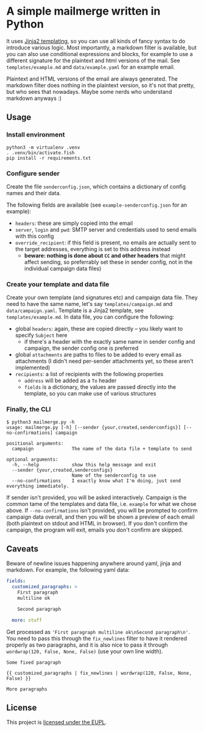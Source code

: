 # A simple mailmerge written in Python

It uses [Jinja2 templating][1], so you can use all kinds of fancy syntax to do introduce various logic. Most
importantly, a markdown filter is available, but you can also use conditional expressions and blocks, for example to use
a different signature for the plaintext and html versions of the mail. See `templates/example.md`
and `data/example.yaml` for an example email.

Plaintext and HTML versions of the email are always generated. The markdown filter does nothing in the plaintext
version, so it's not that pretty, but who sees that nowadays. Maybe some nerds who understand markdown anyways :)

[1]: https://jinja.palletsprojects.com/templates/

## Usage

### Install environment

```shell
python3 -m virtualenv .venv
. .venv/bin/activate.fish
pip install -r requirements.txt
```

### Configure sender

Create the file `senderconfig.json`, which contains a dictionary of config names and their data.

The following fields are available (see `example-senderconfig.json` for an example):

- `headers`: these are simply copied into the email
- `server`, `login` and `pwd`: SMTP server and credentials used to send emails with this config
- `override_recipient`: if this field is present, no emails are actually sent to the target addresses, everything is set
  to this address instead
    - **beware: nothing is done about `CC` and other headers** that might affect sending, so preferrably set these in
      sender config, not in the individual campaign data files)

### Create your template and data file

Create your own template (and signatures etc) and campaign data file. They need to have the same name, let's
say `templates/campaign.md` and `data/campaign.yaml`. Template is a Jinja2 template, see `templates/example.md`. In data
file, you can configure the following:

- global `headers`: again, these are copied directly – you likely want to specify `Subject` here
    - if there's a header with the exactly same name in sender config and campaign, the sender config one is preferred
- global `attachments` are paths to files to be added to every email as attachments (I didn't need per-sender
  attachments yet, so these aren't implemented)
- `recipients`: a list of recipients with the following properties
    - `address` will be added as a `To` header
    - `fields` is a dictionary, the values are passed directly into the template, so you can make use of various
      structures

### Finally, the CLI

```
$ python3 mailmerge.py -h
usage: mailmerge.py [-h] [--sender {your,created,senderconfigs}] [--no-confirmations] campaign

positional arguments:
  campaign              The name of the data file + template to send

optional arguments:
  -h, --help            show this help message and exit
  --sender {your,created,senderconfigs}
                        Name of the senderconfig to use
  --no-confirmations    I exactly know what I'm doing, just send everything immediately.
```

If sender isn't provided, you will be asked interactively. Campaign is the common tame of the templates and data file,
i.e. `example` for what we chose above. If `--no-confirmations` isn't provided, you will be prompted to confirm campaign
data overall, and then you will be shown a preview of each email (both plaintext on stdout and HTML in browser). If you
don't confirm the campaign, the program will exit, emails you don't confirm are skipped.

## Caveats

Beware of newline issues happening anywhere around yaml, jinja and markdown. For example, the following yaml data:

```yaml
fields:
  customized_paragraphs: >
    First paragraph
    multiline ok

    Second paragraph

  more: stuff
```

Get processed as `'First paragraph multiline ok\nSecond paragraph\n'`. You need to pass this through the `fix_newlines`
filter to have it rendered properly as two paragraphs, and it is also nice to pass it
through `wordwrap(120, False, None, False)` (use your own line width).

```jinja2
Some fixed paragraph

{{ customized_paragraphs | fix_newlines | wordwrap(120, False, None, False) }}

More paragraphs
```

## License

This project is [licensed under the EUPL](https://choosealicense.com/licenses/eupl-1.2/).
